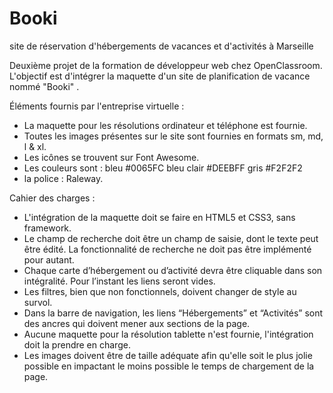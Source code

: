 # Booki
site de réservation d'hébergements de vacances et d'activités à Marseille

Deuxième projet de la formation de développeur web chez OpenClassroom.
L'objectif est d'intégrer la maquette d'un site de planification de vacance nommé "Booki" .

Éléments fournis par l'entreprise virtuelle : 
- La maquette pour les résolutions ordinateur et téléphone est fournie.
- Toutes les images présentes sur le site sont fournies en formats sm, md, l & xl.
- Les icônes se trouvent sur Font Awesome.
- Les couleurs sont : 
bleu #0065FC
bleu clair #DEEBFF
gris #F2F2F2
- la police : Raleway.

Cahier des charges : 
- L'intégration de la maquette doit se faire en HTML5 et CSS3, sans framework. 
- Le champ de recherche doit être un champ de saisie, dont le texte peut être édité. La fonctionnalité de recherche ne doit pas être implémenté pour autant.
- Chaque carte d’hébergement ou d’activité devra être cliquable dans son intégralité. Pour l’instant les liens seront vides.
- Les filtres, bien que non fonctionnels, doivent changer de style au survol.
- Dans la barre de navigation, les liens “Hébergements” et “Activités” sont des ancres qui doivent mener aux sections de la page.
- Aucune maquette pour la résolution tablette n'est fournie, l'intégration doit la prendre en charge.
- Les images doivent être de taille adéquate afin qu'elle soit le plus jolie possible en impactant le moins possible le temps de chargement de la page.
